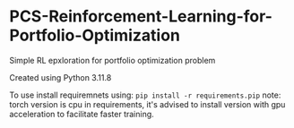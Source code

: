 # PCS-Reinforcement-Learning-for-Portfolio-Optimization
Simple RL epxloration for portfolio optimization problem

Created using Python 3.11.8

To use install requiremnets using:
`pip install -r requirements.pip`
note: torch version is cpu in requirements, it's advised to install version with gpu acceleration to facilitate faster training.
